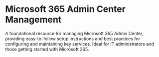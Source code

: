 # Microsoft 365 Admin Center Management
A foundational resource for managing Microsoft 365 Admin Center, providing easy-to-follow setup instructions and best practices for configuring and maintaining key services. Ideal for IT administrators and those getting started with Microsoft 365.
